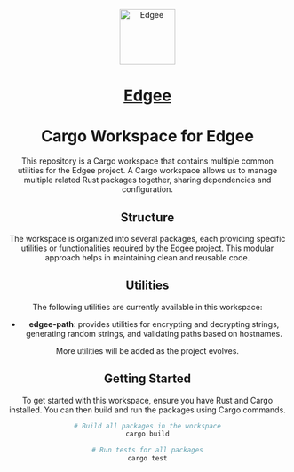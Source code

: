 <div align="center">

<p align="center">
  <a href="https://www.edgee.cloud">
    <picture>
      <source media="(prefers-color-scheme: dark)" srcset="https://cdn.edgee.cloud/img/favicon-dark.svg">
      <img src="https://cdn.edgee.cloud/img/favicon.svg" height="100" alt="Edgee">
    </picture>
    <h1 align="center">Edgee</h1>
  </a>
</p>


# Cargo Workspace for Edgee

This repository is a Cargo workspace that contains multiple common utilities for the Edgee project. A Cargo workspace allows us to manage multiple related Rust packages together, sharing dependencies and configuration.

## Structure

The workspace is organized into several packages, each providing specific utilities or functionalities required by the Edgee project. This modular approach helps in maintaining clean and reusable code.

## Utilities

The following utilities are currently available in this workspace:

- **edgee-path**: provides utilities for encrypting and decrypting strings, generating random strings, and validating paths based on hostnames.

More utilities will be added as the project evolves.

## Getting Started

To get started with this workspace, ensure you have Rust and Cargo installed. You can then build and run the packages using Cargo commands.

```sh
# Build all packages in the workspace
cargo build

# Run tests for all packages
cargo test
```